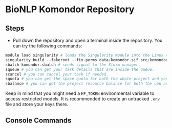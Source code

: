 # BioNLP Komondor Repository

## Steps
* Pull down the repository and open a terminal inside the repository. You can try the following commands:
``` python
module load singularity # loads the Singularity module into the Linux work session. 
singularity build --fakeroot --fix-perms data/komondor.sif src/komondor.def # building the komondor.sif kontainer file.
sbatch komondor.sbatch # sends signal to the Slurm manager.
squeue # you can get your task details that are inside the queue.
scancel # you can cancel your task if needed.
squota # you can get the space quota for both the whole project and your personal space.
sbalance # you can get the project resource balance for both the cpu and gpu. 
```

Keep in mind that you might need a `HF_TOKEN` environmental variable to access restricted models. It is recommended to create an untracked `.env` file and store your keys there.

## Console Commands

